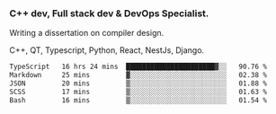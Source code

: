 <h3>C++ dev, Full stack dev & DevOps Specialist.</h3>
<p>Writing a dissertation on compiler design. <p>
<p>C++, QT, Typescript, Python, React, NestJs, Django.</p>

<!--START_SECTION:waka-->

```txt
TypeScript   16 hrs 24 mins  ██████████████████████▓░░   90.76 %
Markdown     25 mins         ▓░░░░░░░░░░░░░░░░░░░░░░░░   02.38 %
JSON         20 mins         ▒░░░░░░░░░░░░░░░░░░░░░░░░   01.88 %
SCSS         17 mins         ▒░░░░░░░░░░░░░░░░░░░░░░░░   01.63 %
Bash         16 mins         ▒░░░░░░░░░░░░░░░░░░░░░░░░   01.54 %
```

<!--END_SECTION:waka-->
